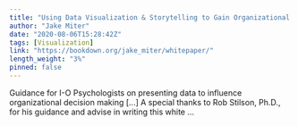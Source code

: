```yaml
---
title: "Using Data Visualization & Storytelling to Gain Organizational Buy-in"
author: "Jake Miter"
date: "2020-08-06T15:28:42Z"
tags: [Visualization]
link: "https://bookdown.org/jake_miter/whitepaper/"
length_weight: "3%"
pinned: false
---
```


Guidance for I-O Psychologists on presenting data to influence organizational decision making [...] A special thanks to Rob Stilson, Ph.D., for his guidance and advise in writing this white ...
